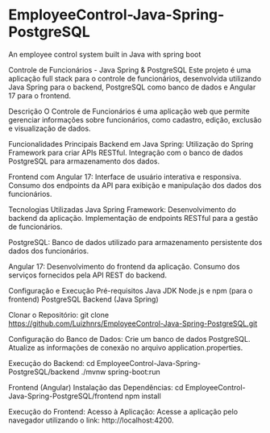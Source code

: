 ﻿# EmployeeControl-Java-Spring-PostgreSQL

An employee control system built in Java with spring boot

Controle de Funcionários - Java Spring & PostgreSQL
Este projeto é uma aplicação full stack para o controle de funcionários, desenvolvida utilizando Java Spring para o backend, PostgreSQL como banco de dados e Angular 17 para o frontend.

Descrição
O Controle de Funcionários é uma aplicação web que permite gerenciar informações sobre funcionários, como cadastro, edição, exclusão e visualização de dados.

Funcionalidades Principais
Backend em Java Spring:
Utilização do Spring Framework para criar APIs RESTful.
Integração com o banco de dados PostgreSQL para armazenamento dos dados.

Frontend com Angular 17:
Interface de usuário interativa e responsiva.
Consumo dos endpoints da API para exibição e manipulação dos dados dos funcionários.

Tecnologias Utilizadas
Java Spring Framework:
Desenvolvimento do backend da aplicação.
Implementação de endpoints RESTful para a gestão de funcionários.

PostgreSQL:
Banco de dados utilizado para armazenamento persistente dos dados dos funcionários.

Angular 17:
Desenvolvimento do frontend da aplicação.
Consumo dos serviços fornecidos pela API REST do backend.

Configuração e Execução
Pré-requisitos
Java JDK
Node.js e npm (para o frontend)
PostgreSQL
Backend (Java Spring)

Clonar o Repositório:
git clone https://github.com/Luizhnrs/EmployeeControl-Java-Spring-PostgreSQL.git

Configuração do Banco de Dados:
Crie um banco de dados PostgreSQL.
Atualize as informações de conexão no arquivo application.properties.

Execução do Backend:
cd EmployeeControl-Java-Spring-PostgreSQL/backend
./mvnw spring-boot:run

Frontend (Angular)
Instalação das Dependências:
cd EmployeeControl-Java-Spring-PostgreSQL/frontend
npm install

Execução do Frontend:
Acesso à Aplicação:
Acesse a aplicação pelo navegador utilizando o link: http://localhost:4200.
